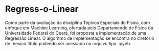 # Regress-o-Linear
Como parte da avaliação da disciplina Tópicos Especiais de Física, com enfoque em Machine Learning, ofertada pelo Departamendo de Física da Universidade Federal do Ceará, foi proposta a implementação de uma Regressão Linear. O algoritmo de implementação se encontra no diretório de mesmo título podendo ser acessado no arquivo tipo .ipynb.

